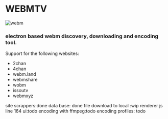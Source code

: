 # WEBMTV

![webm](https://www.webmproject.org/media/images/webm-558x156.png)

### electron based webm discovery, downloading and encoding tool.

Support for the following websites:

+ 2chan
+ 4chan
+ webm.land
+ webmshare
+ wobm
+ issoutv
+ webmxyz



site scrappers:done
data base: done
file download to local :wip renderer js line 164
ui:todo
encoding with ffmpeg:todo
encoding profiles: todo
